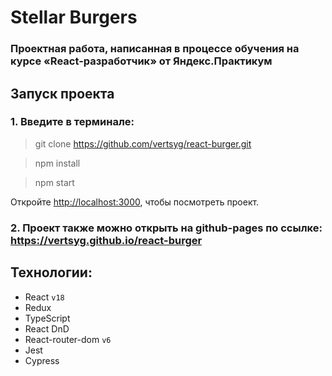 # Stellar Burgers

### Проектная работа, написанная в процессе обучения на курсе «React-разработчик» от Яндекс.Практикум

## Запуск проекта

### 1. Введите в терминале:

>git clone https://github.com/vertsyg/react-burger.git

>npm install

>npm start

Откройте [http://localhost:3000](http://localhost:3000), чтобы посмотреть проект.

### 2. Проект также можно открыть на github-pages по ссылке: https://vertsyg.github.io/react-burger

## Технологии:
- React `v18`
- Redux
- TypeScript
- React DnD
- React-router-dom `v6`
- Jest
- Cypress
